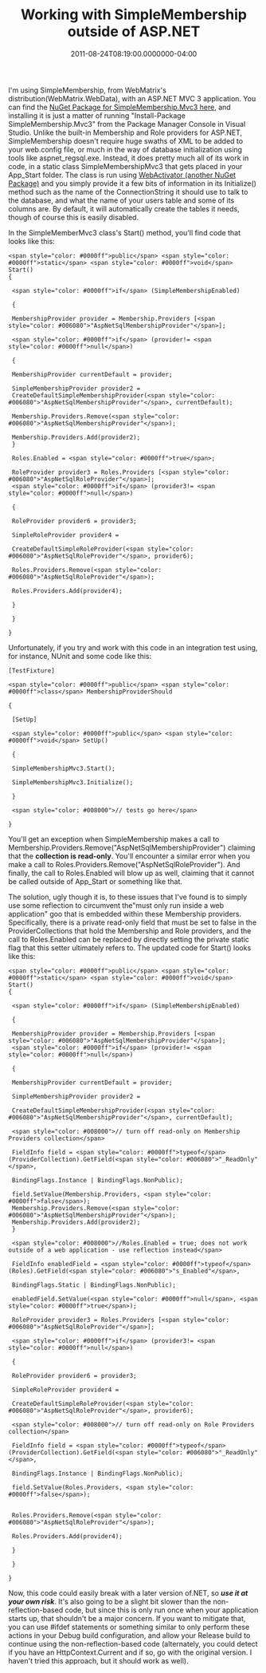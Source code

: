 ﻿---
title: Working with SimpleMembership outside of ASP.NET
date: "2011-08-24T08:19:00.0000000-04:00"
description: I'm using SimpleMembership, from WebMatrix's distribution(WebMatrix.WebData), with an ASP.NET MVC 3 application.
featuredImage: /img/asp-net-mvc-logo.jpg
---

I'm using SimpleMembership, from WebMatrix's distribution(WebMatrix.WebData), with an ASP.NET MVC 3 application. You can find the [NuGet Package for SimpleMembership.Mvc3 here](http://nuget.org/List/Packages/SimpleMembership.Mvc3), and installing it is just a matter of running "Install-Package SimpleMembership.Mvc3" from the Package Manager Console in Visual Studio. Unlike the built-in Membership and Role providers for ASP.NET, SimpleMembership doesn't require huge swaths of XML to be added to your web.config file, or much in the way of database initialization using tools like aspnet_regsql.exe. Instead, it does pretty much all of its work in code, in a static class SimpleMembershipMvc3 that gets placed in your App_Start folder. The class is run using [WebActivator (another NuGet Package)](http://nuget.org/List/Packages/WebActivator) and you simply provide it a few bits of information in its Initialize() method such as the name of the ConnectionString it should use to talk to the database, and what the name of your users table and some of its columns are. By default, it will automatically create the tables it needs, though of course this is easily disabled.

In the SimpleMemberMvc3 class's Start() method, you'll find code that looks like this:

```
<span style="color: #0000ff">public</span> <span style="color: #0000ff">static</span> <span style="color: #0000ff">void</span> Start()
{

 <span style="color: #0000ff">if</span> (SimpleMembershipEnabled)

 {

 MembershipProvider provider = Membership.Providers [<span style="color: #006080">"AspNetSqlMembershipProvider"</span>];

 <span style="color: #0000ff">if</span> (provider!= <span style="color: #0000ff">null</span>)

 {

 MembershipProvider currentDefault = provider;

 SimpleMembershipProvider provider2 =
 CreateDefaultSimpleMembershipProvider(<span style="color: #006080">"AspNetSqlMembershipProvider"</span>, currentDefault);

 Membership.Providers.Remove(<span style="color: #006080">"AspNetSqlMembershipProvider"</span>);

 Membership.Providers.Add(provider2);
 }

 Roles.Enabled = <span style="color: #0000ff">true</span>;

 RoleProvider provider3 = Roles.Providers [<span style="color: #006080">"AspNetSqlRoleProvider"</span>];
 <span style="color: #0000ff">if</span> (provider3!= <span style="color: #0000ff">null</span>)

 {

 RoleProvider provider6 = provider3;

 SimpleRoleProvider provider4 =

 CreateDefaultSimpleRoleProvider(<span style="color: #006080">"AspNetSqlRoleProvider"</span>, provider6);

 Roles.Providers.Remove(<span style="color: #006080">"AspNetSqlRoleProvider"</span>);

 Roles.Providers.Add(provider4);

 }

 }

}
```

Unfortunately, if you try and work with this code in an integration test using, for instance, NUnit and some code like this:

```
[TestFixture]

<span style="color: #0000ff">public</span> <span style="color: #0000ff">class</span> MembershipProviderShould

{

 [SetUp]

 <span style="color: #0000ff">public</span> <span style="color: #0000ff">void</span> SetUp()

 {

 SimpleMembershipMvc3.Start();

 SimpleMembershipMvc3.Initialize();

 }

 <span style="color: #008000">// tests go here</span>

}
```

You'll get an exception when SimpleMembership makes a call to Membership.Providers.Remove("AspNetSqlMembershipProvider") claiming that the **collection is read-only**. You'll encounter a similar error when you make a call to Roles.Providers.Remove("AspNetSqlRoleProvider"). And finally, the call to Roles.Enabled will blow up as well, claiming that it cannot be called outside of App_Start or something like that.

The solution, ugly though it is, to these issues that I've found is to simply use some reflection to circumvent the"must only run inside a web application" goo that is embedded within these Membership providers. Specifically, there is a private read-only field that must be set to false in the ProviderCollections that hold the Membership and Role providers, and the call to Roles.Enabled can be replaced by directly setting the private static flag that this setter ultimately refers to. The updated code for Start() looks like this:

```
<span style="color: #0000ff">public</span> <span style="color: #0000ff">static</span> <span style="color: #0000ff">void</span> Start()
{

 <span style="color: #0000ff">if</span> (SimpleMembershipEnabled)

 {

 MembershipProvider provider = Membership.Providers [<span style="color: #006080">"AspNetSqlMembershipProvider"</span>];
 <span style="color: #0000ff">if</span> (provider!= <span style="color: #0000ff">null</span>)

 {

 MembershipProvider currentDefault = provider;

 SimpleMembershipProvider provider2 =

 CreateDefaultSimpleMembershipProvider(<span style="color: #006080">"AspNetSqlMembershipProvider"</span>, currentDefault);

 <span style="color: #008000">// turn off read-only on Membership Providers collection</span>

 FieldInfo field = <span style="color: #0000ff">typeof</span>(ProviderCollection).GetField(<span style="color: #006080">"_ReadOnly"</span>,

 BindingFlags.Instance | BindingFlags.NonPublic);

 field.SetValue(Membership.Providers, <span style="color: #0000ff">false</span>);
 Membership.Providers.Remove(<span style="color: #006080">"AspNetSqlMembershipProvider"</span>);
 Membership.Providers.Add(provider2);
 }

 <span style="color: #008000">//Roles.Enabled = true; does not work outside of a web application - use reflection instead</span>

 FieldInfo enabledField = <span style="color: #0000ff">typeof</span> (Roles).GetField(<span style="color: #006080">"s_Enabled"</span>,

 BindingFlags.Static | BindingFlags.NonPublic);

 enabledField.SetValue(<span style="color: #0000ff">null</span>, <span style="color: #0000ff">true</span>);

 RoleProvider provider3 = Roles.Providers [<span style="color: #006080">"AspNetSqlRoleProvider"</span>];

 <span style="color: #0000ff">if</span> (provider3!= <span style="color: #0000ff">null</span>)

 {

 RoleProvider provider6 = provider3;

 SimpleRoleProvider provider4 =

 CreateDefaultSimpleRoleProvider(<span style="color: #006080">"AspNetSqlRoleProvider"</span>, provider6);

 <span style="color: #008000">// turn off read-only on Role Providers collection</span>

 FieldInfo field = <span style="color: #0000ff">typeof</span>(ProviderCollection).GetField(<span style="color: #006080">"_ReadOnly"</span>,

 BindingFlags.Instance | BindingFlags.NonPublic);

 field.SetValue(Roles.Providers, <span style="color: #0000ff">false</span>);


 Roles.Providers.Remove(<span style="color: #006080">"AspNetSqlRoleProvider"</span>);

 Roles.Providers.Add(provider4);

 }

 }

}
```

Now, this code could easily break with a later version of.NET, so ***use it at your own risk***. It's also going to be a slight bit slower than the non-reflection-based code, but since this is only run once when your application starts up, that shouldn't be a major concern. If you want to mitigate that, you can use #ifdef statements or something similar to only perform these actions in your Debug build configuration, and allow your Release build to continue using the non-reflection-based code (alternately, you could detect if you have an HttpContext.Current and if so, go with the original version. I haven't tried this approach, but it should work as well).


